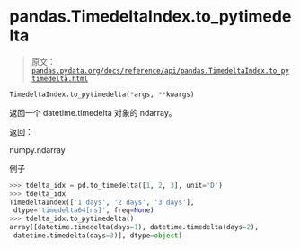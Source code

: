 # pandas.TimedeltaIndex.to_pytimedelta

> 原文：[`pandas.pydata.org/docs/reference/api/pandas.TimedeltaIndex.to_pytimedelta.html`](https://pandas.pydata.org/docs/reference/api/pandas.TimedeltaIndex.to_pytimedelta.html)

```py
TimedeltaIndex.to_pytimedelta(*args, **kwargs)
```

返回一个 datetime.timedelta 对象的 ndarray。

返回：

numpy.ndarray

例子

```py
>>> tdelta_idx = pd.to_timedelta([1, 2, 3], unit='D')
>>> tdelta_idx
TimedeltaIndex(['1 days', '2 days', '3 days'],
 dtype='timedelta64[ns]', freq=None)
>>> tdelta_idx.to_pytimedelta()
array([datetime.timedelta(days=1), datetime.timedelta(days=2),
 datetime.timedelta(days=3)], dtype=object) 
```
